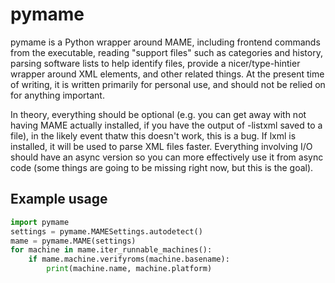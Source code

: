 # pymame

pymame is a Python wrapper around MAME, including frontend commands from the executable, reading "support files" such as categories and history, parsing software lists to help identify files, provide a nicer/type-hintier wrapper around XML elements, and other related things. At the present time of writing, it is written primarily for personal use, and should not be relied on for anything important.

In theory, everything should be optional (e.g. you can get away with not having MAME actually installed, if you have the output of -listxml saved to a file), in the likely event thatw this doesn't work, this is a bug. If lxml is installed, it will be used to parse XML files faster. Everything involving I/O should have an async version so you can more effectively use it from async code (some things are going to be missing right now, but this is the goal).

## Example usage
```python
import pymame
settings = pymame.MAMESettings.autodetect()
mame = pymame.MAME(settings)
for machine in mame.iter_runnable_machines():
	if mame.machine.verifyroms(machine.basename):
		print(machine.name, machine.platform)
```